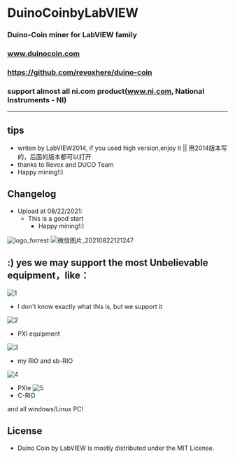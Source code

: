 # DuinoCoinbyLabVIEW

### Duino-Coin miner for LabVIEW family

### www.duinocoin.com
### https://github.com/revoxhere/duino-coin

### support almost all ni.com product(www.ni.com, National Instruments - NI)





___




## tips



+ writen by LabVIEW2014, if you used high version,enjoy it || 用2014版本写的，后面的版本都可以打开
+ thanks to Revox and DUCO Team
+ Happy mining!:)


## Changelog



+ Upload at 08/22/2021:
  - This is a good start
    * Happy mining!:)

![logo_forrest](https://user-images.githubusercontent.com/20798114/130341892-79bf1684-5be7-417a-9d8c-7333267b8039.jpg)
![微信图片_20210822121247](https://user-images.githubusercontent.com/20798114/130341915-5b7671d0-f6dd-41dd-a58d-66086a5cca86.png)


## :) yes we may support the most Unbelievable equipment，like：

![1](https://user-images.githubusercontent.com/20798114/130341969-1ad57ea9-7b3c-4fd6-9997-9317bb2be202.png)

+ I don't know exactly what this is, but we support it


![2](https://user-images.githubusercontent.com/20798114/130341991-9bad89a3-067c-4f9b-b63d-b55166be543b.png)

+ PXI equipment

![3](https://user-images.githubusercontent.com/20798114/130342091-4ad668c2-ab08-4548-a708-dfdd7529f584.png)

+ my RIO and sb-RIO

![4](https://user-images.githubusercontent.com/20798114/130342092-78c7a306-b5c0-4d09-953d-2bf3374b95a1.png)

+ PXIe
![5](https://user-images.githubusercontent.com/20798114/130342095-c9117336-0b46-4a9c-9384-a5e090817479.jpg)
+ C-RIO

and all windows/Linux PC!

## License



+ Duino Coin by LabVIEW is mostly distributed under the MIT License.


